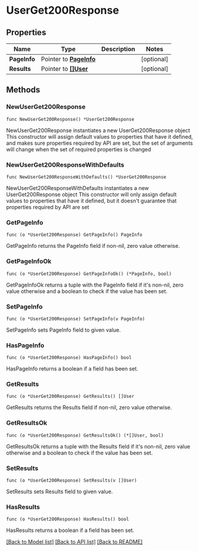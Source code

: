 # UserGet200Response

## Properties

Name | Type | Description | Notes
------------ | ------------- | ------------- | -------------
**PageInfo** | Pointer to [**PageInfo**](PageInfo.md) |  | [optional] 
**Results** | Pointer to [**[]User**](User.md) |  | [optional] 

## Methods

### NewUserGet200Response

`func NewUserGet200Response() *UserGet200Response`

NewUserGet200Response instantiates a new UserGet200Response object
This constructor will assign default values to properties that have it defined,
and makes sure properties required by API are set, but the set of arguments
will change when the set of required properties is changed

### NewUserGet200ResponseWithDefaults

`func NewUserGet200ResponseWithDefaults() *UserGet200Response`

NewUserGet200ResponseWithDefaults instantiates a new UserGet200Response object
This constructor will only assign default values to properties that have it defined,
but it doesn't guarantee that properties required by API are set

### GetPageInfo

`func (o *UserGet200Response) GetPageInfo() PageInfo`

GetPageInfo returns the PageInfo field if non-nil, zero value otherwise.

### GetPageInfoOk

`func (o *UserGet200Response) GetPageInfoOk() (*PageInfo, bool)`

GetPageInfoOk returns a tuple with the PageInfo field if it's non-nil, zero value otherwise
and a boolean to check if the value has been set.

### SetPageInfo

`func (o *UserGet200Response) SetPageInfo(v PageInfo)`

SetPageInfo sets PageInfo field to given value.

### HasPageInfo

`func (o *UserGet200Response) HasPageInfo() bool`

HasPageInfo returns a boolean if a field has been set.

### GetResults

`func (o *UserGet200Response) GetResults() []User`

GetResults returns the Results field if non-nil, zero value otherwise.

### GetResultsOk

`func (o *UserGet200Response) GetResultsOk() (*[]User, bool)`

GetResultsOk returns a tuple with the Results field if it's non-nil, zero value otherwise
and a boolean to check if the value has been set.

### SetResults

`func (o *UserGet200Response) SetResults(v []User)`

SetResults sets Results field to given value.

### HasResults

`func (o *UserGet200Response) HasResults() bool`

HasResults returns a boolean if a field has been set.


[[Back to Model list]](../README.md#documentation-for-models) [[Back to API list]](../README.md#documentation-for-api-endpoints) [[Back to README]](../README.md)


